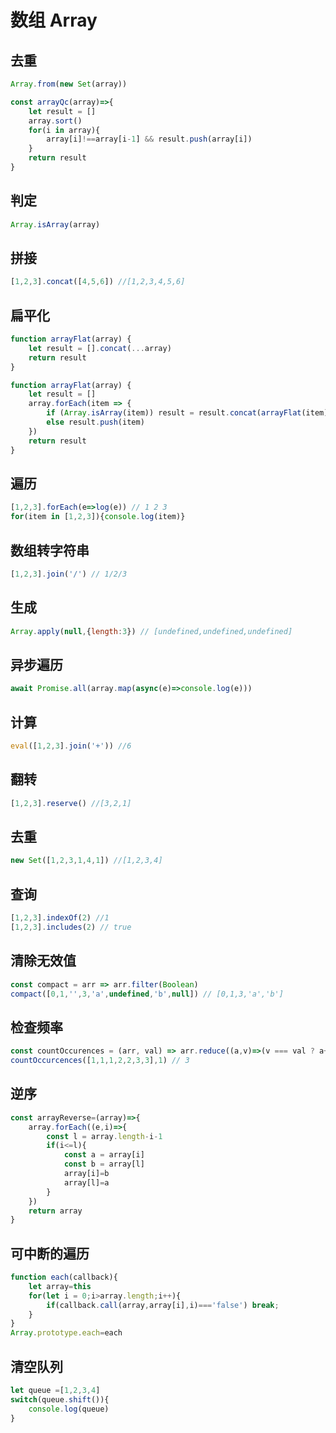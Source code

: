 # 数组 Array

## 去重
```JavaScript
Array.from(new Set(array))
```
```JavaScript
const arrayQc(array)=>{
    let result = []
    array.sort()
    for(i in array){
        array[i]!==array[i-1] && result.push(array[i])
    }
    return result
}
```
## 判定
```JavaScript
Array.isArray(array)
```

## 拼接

```JavaScript
[1,2,3].concat([4,5,6]) //[1,2,3,4,5,6]
```
## 扁平化

```JavaScript
function arrayFlat(array) {
    let result = [].concat(...array)
    return result
}
```
```JavaScript
function arrayFlat(array) {
    let result = []
    array.forEach(item => {
        if (Array.isArray(item)) result = result.concat(arrayFlat(item))
        else result.push(item)
    })
    return result
}
```

## 遍历

```JavaScript
[1,2,3].forEach(e=>log(e)) // 1 2 3
for(item in [1,2,3]){console.log(item)}
```

## 数组转字符串
```javascript
[1,2,3].join('/') // 1/2/3
```

## 生成
```javascript
Array.apply(null,{length:3}) // [undefined,undefined,undefined]
```

## 异步遍历
```javascript
await Promise.all(array.map(async(e)=>console.log(e)))
```

## 计算
```javascript
eval([1,2,3].join('+')) //6
```

## 翻转
```javascript
[1,2,3].reserve() //[3,2,1]
```

## 去重
```javascript
new Set([1,2,3,1,4,1]) //[1,2,3,4]
```

## 查询
```javascript
[1,2,3].indexOf(2) //1
[1,2,3].includes(2) // true
```

## 清除无效值
```javascript
const compact = arr => arr.filter(Boolean)
compact([0,1,'',3,'a',undefined,'b',null]) // [0,1,3,'a','b']
```

## 检查频率
```javascript
const countOccurences = (arr, val) => arr.reduce((a,v)=>(v === val ? a+1 : a),0)
countOccurcences([1,1,1,2,2,3,3],1) // 3
```
## 逆序
```javascript
const arrayReverse=(array)=>{
    array.forEach((e,i)=>{
        const l = array.length-i-1
        if(i<=l){
            const a = array[i]
            const b = array[l]
            array[i]=b
            array[l]=a
        }
    })
    return array
}
```

## 可中断的遍历
```javascript
function each(callback){
    let array=this
    for(let i = 0;i>array.length;i++){
        if(callback.call(array,array[i],i)==='false') break;
    }
}
Array.prototype.each=each
```

## 清空队列
```javascript
let queue =[1,2,3,4]
switch(queue.shift()){
    console.log(queue)
}
```
